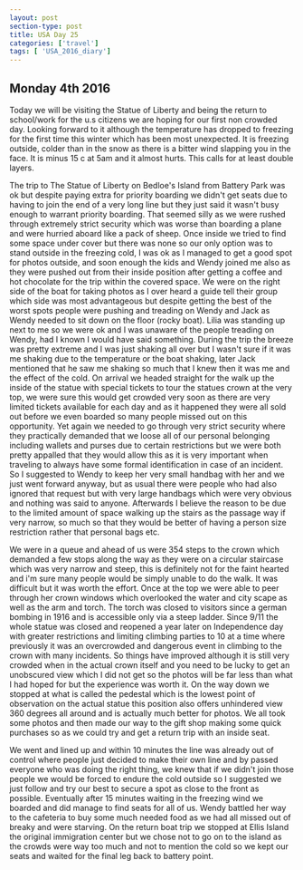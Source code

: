 ```yaml
---
layout: post
section-type: post
title: USA Day 25
categories: ['travel']
tags: [ 'USA_2016_diary']
---
```

## Monday 4th 2016  

Today we will be visiting the Statue of Liberty and being the return to school/work for the u.s citizens we are hoping for our first non crowded day. Looking forward to it although the temperature has dropped to freezing for the first time this winter which has been most unexpected. It is freezing outside, colder than in the snow as there is a bitter wind slapping you in the face. It is minus 15 c at 5am and it almost hurts. This calls for at least double layers.

The trip to The Statue of Liberty on Bedloe's Island from Battery Park was ok but despite paying extra for priority boarding we didn't get seats due to having to join the end of a very long line but they just said it wasn't busy enough to warrant priority boarding. That seemed silly as we were rushed through extremely strict security which was worse than boarding a plane and were hurried aboard like a pack of sheep. Once inside we tried to find some space under cover but there was none so our only option was to stand outside in the freezing cold, I was ok as I managed to get a good spot for photos outside, and soon enough the kids and Wendy joined me also as they were pushed out from their inside position after getting a coffee and hot chocolate for the trip within the covered space.
We were on the right side of the boat for taking photos as I over heard a guide tell their group which side was most advantageous but despite getting the best of the worst spots people were pushing and treading on Wendy and Jack as Wendy needed to sit down on the floor (rocky boat). Lilia was standing up next to me so we were ok and I was unaware of the people treading on Wendy, had I known I would have said something. During the trip the breeze was pretty extreme and I was just shaking all over but I wasn't sure if it was me shaking due to the temperature or the boat shaking, later Jack mentioned that he saw me shaking so much that I knew then it was me and the effect of the cold. On arrival we headed straight for the walk up the inside of the statue with special tickets to tour the statues crown at the very top, we were sure this would get crowded very soon as there are very limited tickets available for each day and as it happened they were all sold out before we even boarded so many people missed out on this opportunity.
Yet again we needed to go through very strict security where they practically demanded that we loose all of our personal belonging including wallets and purses due to certain restrictions but we were both pretty appalled that they would allow this as it is very important when traveling to always have some formal identification in case of an incident. So I suggested to Wendy to keep her very small handbag with her and we just went forward anyway, but as usual there were people who had also ignored that request but with very large handbags which were very obvious and nothing was said to anyone. Afterwards I believe the reason to be due to the limited amount of space walking up the stairs as the passage way if very narrow, so much so that they would be better of having a person size restriction rather that personal bags etc.

We were in a queue and ahead of us were 354 steps to the crown which demanded a few stops along the way as they were on a circular staircase which was very narrow and steep, this is definitely not for the faint hearted and i'm sure many people would be simply unable to do the walk. It was difficult but it was worth the effort. Once at the top we were able to peer through her crown windows which overlooked the water and city scape as well as the arm and torch. The torch was closed to visitors since a german bombing in 1916 and is accessible only via a steep ladder. Since 9/11 the whole statue was closed and reopened a year later on Independence day with greater restrictions and limiting climbing parties to 10 at a time where previously it was an overcrowded and dangerous event in climbing to the crown with many incidents. So things have improved although it is still very crowded when in the actual crown itself and you need to be lucky to get an unobscured view which I did not get so the photos will be far less than what I had hoped for but the experience was worth it. On the way down we stopped at what is called the pedestal which is the lowest point of observation on the actual statue this position also offers unhindered view 360 degrees all around and is actually much better for photos. We all took some photos and then made our way to the gift shop making some quick purchases so as we could try and get a return trip with an inside seat.


 We went and lined up and within 10 minutes the line was already out of control where people just decided to make their own line and by passed everyone who was doing the right thing, we knew that if we didn't join those people we would be forced to endure the cold outside so I suggested we just follow and try our best to secure a spot as close to the front as possible. Eventually after 15 minutes waiting in the freezing wind we boarded and did manage to find seats for all of us. Wendy battled her way to the cafeteria to buy some much needed food as we had all missed out of breaky and were starving. On the return boat trip we stopped at Ellis Island the original immigration center but we chose not to go on to the island as the crowds were way too much and not to mention the cold so we kept our seats and waited for the final leg back to battery point.
